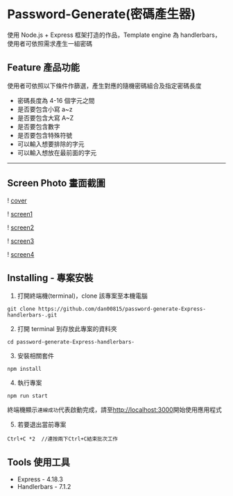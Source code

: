 # Password-Generate(密碼產生器)

使用 Node.js + Express 框架打造的作品，Template engine 為 handlerbars，使用者可依照需求產生一組密碼

## Feature 產品功能

使用者可依照以下條件作篩選，產生對應的隨機密碼組合及指定密碼長度

- 密碼長度為 4-16 個字元之間
- 是否要包含小寫 a~z
- 是否要包含大寫 A~Z
- 是否要包含數字
- 是否要包含特殊符號
- 可以輸入想要排除的字元
- 可以輸入想放在最前面的字元

---

## Screen Photo 畫面截圖

! [cover]("https://github.com/dan00815/password-generate-Express-handlerbars-/blob/main/public/img/cover.jpg")

! [screen1]("https://github.com/dan00815/password-generate-Express-handlerbars-/blob/main/public/img/screen1.jpg")

! [screen2]("https://github.com/dan00815/password-generate-Express-handlerbars-/blob/main/public/img/screen2.jpg")

! [screen3]("https://github.com/dan00815/password-generate-Express-handlerbars-/blob/main/public/img/screen3.jpg")

! [screen4]("https://github.com/dan00815/password-generate-Express-handlerbars-/blob/main/public/img/screen4.jpg")

## Installing - 專案安裝

1. 打開終端機(terminal)，clone 該專案至本機電腦

```
git clone https://github.com/dan00815/password-generate-Express-handlerbars-.git
```

2. 打開 terminal 到存放此專案的資料夾

```
cd password-generate-Express-handlerbars-
```

3. 安裝相關套件

```
npm install
```

4. 執行專案

```
npm run start
```

終端機顯示`連線成功`代表啟動完成，請至[http://localhost:3000](http://localhost:3000)開始使用應用程式

5. 若要退出當前專案

```
Ctrl+C *2  //連按兩下Ctrl+C結束批次工作
```

## Tools 使用工具

- Express - 4.18.3
- Handlerbars - 7.1.2
